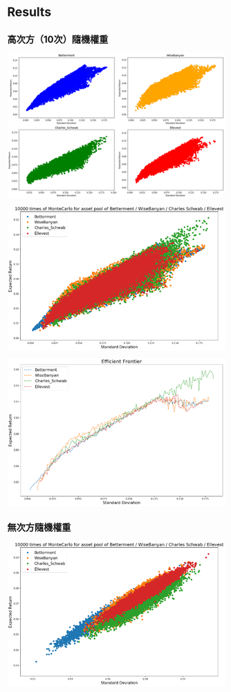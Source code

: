 # Results

## 高次方（10次）隨機權重
![image](https://github.com/kanglee83/Python-Program/blob/master/107-2%20Studies%20of%20Robo%20Advisors/HW1%20MonteCarlo%20for%20funds'%20asset%20pool/Graphs/高次方MonteCarlo%20each.png)

![image](https://github.com/kanglee83/Python-Program/blob/master/107-2%20Studies%20of%20Robo%20Advisors/HW1%20MonteCarlo%20for%20funds'%20asset%20pool/Graphs/高次方MonteCarlo.png)

![image](https://github.com/kanglee83/Python-Program/blob/master/107-2%20Studies%20of%20Robo%20Advisors/HW1%20MonteCarlo%20for%20funds'%20asset%20pool/Graphs/高次方Efficient%20Frontier.png)

## 無次方隨機權重
![image](https://github.com/kanglee83/Python-Program/blob/master/107-2%20Studies%20of%20Robo%20Advisors/HW1%20MonteCarlo%20for%20funds'%20asset%20pool/Graphs/無高次方MonteCarlo.png)

